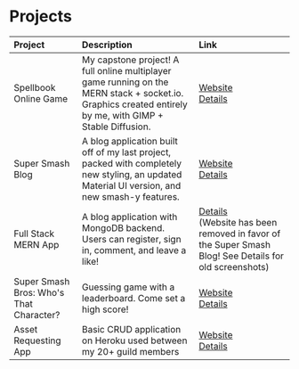 # Projects

| Project | Description | Link|
|:--------------|:------------------|:-----------|
| Spellbook Online Game | My capstone project! A full online multiplayer game running on the MERN stack + socket.io. Graphics created entirely by me, with GIMP + Stable Diffusion. | [Website](https://spellbookdemo.herokuapp.com/)<br/>[Details](https://danpursuit.github.io/spellbook)|
| Super Smash Blog | A blog application built off of my last project, packed with completely new styling, an updated Material UI version, and new smash-y features. | [Website](https://kazuyasmash.herokuapp.com/)<br/>[Details](https://danpursuit.github.io/ssbu-blog)|
| Full Stack MERN App | A blog application with MongoDB backend. Users can register, sign in, comment, and leave a like! | [Details](https://danpursuit.github.io/fullstack-mern-app)<br/>(Website has been removed in favor of the Super Smash Blog! See Details for old screenshots)|
| Super Smash Bros: Who's That Character? | Guessing game with a leaderboard. Come set a high score! | [Website](https://ssbu-guess.herokuapp.com/)<br/>[Details](https://danpursuit.github.io/ssbu-guess-who)|
| Asset Requesting App | Basic CRUD application on Heroku used between my 20+ guild members | [Website](https://gfi-asset-request.herokuapp.com/)<br/>[Details](https://danpursuit.github.io/asset-requests)|
